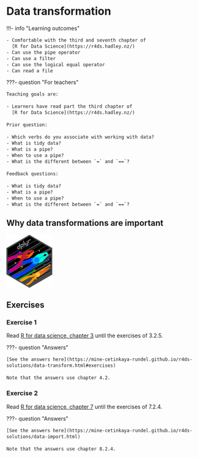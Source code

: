 # Data transformation

!!!- info "Learning outcomes"

    - Comfortable with the third and seventh chapter of
      [R for Data Science](https://r4ds.hadley.nz/)
    - Can use the pipe operator
    - Can use a filter
    - Can use the logical equal operator
    - Can read a file

???- question "For teachers"

    Teaching goals are:

    - Learners have read part the third chapter of
      [R for Data Science](https://r4ds.hadley.nz/)

    Prior question:

    - Which verbs do you associate with working with data?
    - What is tidy data?
    - What is a pipe?
    - When to use a pipe?
    - What is the different between `=` and `==`?

    Feedback questions:

    - What is tidy data?
    - What is a pipe?
    - When to use a pipe?
    - What is the different between `=` and `==`?

## Why data transformations are important

![The dplyr logo](../logo/dplyr_logo_50.png)

## Exercises

### Exercise 1

Read [R for data science, chapter 3](https://r4ds.hadley.nz/data-transform.html)
until the exercises of 3.2.5.

???- question "Answers"

    [See the answers here](https://mine-cetinkaya-rundel.github.io/r4ds-solutions/data-transform.html#exercises)

    Note that the answers use chapter 4.2.


### Exercise 2

Read [R for data science, chapter 7](https://r4ds.hadley.nz/data-import.html)
until the exercises of 7.2.4.

???- question "Answers"

    [See the answers here](https://mine-cetinkaya-rundel.github.io/r4ds-solutions/data-import.html)

    Note that the answers use chapter 8.2.4.

